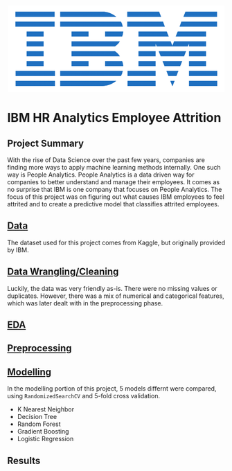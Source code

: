 <p align="center">
  <img src="./readme_files/ibm_logo.png"  width="500" height="200">
</p>

# IBM HR Analytics Employee Attrition
## Project Summary
With the rise of Data Science over the past few years, companies are finding more ways to apply machine learning methods internally. One such way is People Analytics. People Analytics is a data driven way for companies to better understand and manage their employees. It comes as no surprise that IBM is one company that focuses on People Analytics. The focus of this project was on figuring out what causes IBM employees to feel attrited and to create a predictive model that classifies attrited employees. 

## [Data](https://www.kaggle.com/pavansubhasht/ibm-hr-analytics-attrition-dataset)
The dataset used for this project comes from Kaggle, but originally provided by IBM.

## [Data Wrangling/Cleaning](https://github.com/isabelanyc/Springboard/blob/main/IBM_Employee_Attrition/notebooks/data_wrangling.ipynb)
Luckily, the data was very friendly as-is. There were no missing values or duplicates. However, there was a mix of numerical and categorical features, which was later dealt with in the preprocessing phase. 

## [EDA](https://github.com/isabelanyc/Springboard/blob/main/IBM_Employee_Attrition/notebooks/eda.ipynb)

## [Preprocessing](https://github.com/isabelanyc/Springboard/blob/main/IBM_Employee_Attrition/notebooks/preprocessing.ipynb)

## [Modelling](https://github.com/isabelanyc/Springboard/blob/main/IBM_Employee_Attrition/notebooks/modelling.ipynb)
In the modelling portion of this project, 5 models differnt were compared, using `RandomizedSearchCV` and 5-fold cross validation.
* K Nearest Neighbor
* Decision Tree
* Random Forest
* Gradient Boosting
* Logistic Regression

## Results
